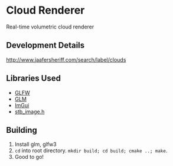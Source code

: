 # Cloud Renderer

Real-time volumetric cloud renderer 

## Development Details
http://www.jaafersheriff.com/search/label/clouds

## Libraries Used
* [GLFW](http://www.glfw.org/)
* [GLM](https://glm.g-truc.net/0.9.8/index.html)
* [ImGui](https://github.com/ocornut/imgui)
* [stb_image.h](https://github.com/nothings/stb)

## Building
1. Install glm, glfw3
2. `cd` into root directory. `mkdir build; cd build; cmake ..; make`.
3. Good to go!

